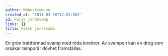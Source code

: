 ```yaml
---
author: Wahnstrom.se
created_at: '2011-03-30T12:52:56Z'
id: Falsk jordsvamp
links: {}
title: Falsk jordsvamp
---
```


En grön trattformad svamp med röda knottror. Av svampen kan en drog som orsakar temporär dövhet
framställas.